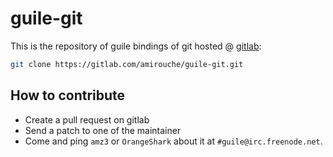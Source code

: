 # guile-git

This is the repository of guile bindings of git hosted
@ [gitlab](https://gitlab.com/amirouche/guile-git):

```bash
git clone https://gitlab.com/amirouche/guile-git.git
```

## How to contribute

- Create a pull request on gitlab
- Send a patch to one of the maintainer
- Come and ping `amz3` or `OrangeShark` about it at `#guile@irc.freenode.net`.
